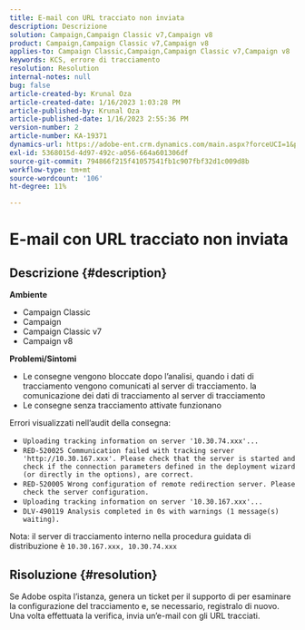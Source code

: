 ```yaml
---
title: E-mail con URL tracciato non inviata
description: Descrizione
solution: Campaign,Campaign Classic v7,Campaign v8
product: Campaign,Campaign Classic v7,Campaign v8
applies-to: Campaign Classic,Campaign,Campaign Classic v7,Campaign v8
keywords: KCS, errore di tracciamento
resolution: Resolution
internal-notes: null
bug: false
article-created-by: Krunal Oza
article-created-date: 1/16/2023 1:03:28 PM
article-published-by: Krunal Oza
article-published-date: 1/16/2023 2:55:36 PM
version-number: 2
article-number: KA-19371
dynamics-url: https://adobe-ent.crm.dynamics.com/main.aspx?forceUCI=1&pagetype=entityrecord&etn=knowledgearticle&id=9f67df27-9e95-ed11-aad1-6045bd006793
exl-id: 5368015d-4d97-492c-a056-664a601306df
source-git-commit: 794866f215f41057541fb1c907fbf32d1c009d8b
workflow-type: tm+mt
source-wordcount: '106'
ht-degree: 11%

---
```


# E-mail con URL tracciato non inviata

## Descrizione {#description}

<b>Ambiente</b>
- Campaign Classic
- Campaign
- Campaign Classic v7
- Campaign v8



<b>Problemi/Sintomi</b>
- Le consegne vengono bloccate dopo l’analisi, quando i dati di tracciamento vengono comunicati al server di tracciamento. la comunicazione dei dati di tracciamento al server di tracciamento
- Le consegne senza tracciamento attivate funzionano


Errori visualizzati nell’audit della consegna:

- `Uploading tracking information on server '10.30.74.xxx'...`
- `RED-520025 Communication failed with tracking server 'http://10.30.167.xxx'. Please check that the server is started and check if the connection parameters defined in the deployment wizard (or directly in the options), are correct.`
- `RED-520005 Wrong configuration of remote redirection server. Please check the server configuration.`
- `Uploading tracking information on server '10.30.167.xxx'...`
- `DLV-490119 Analysis completed in 0s with warnings (1 message(s) waiting).`




Nota: il server di tracciamento interno nella procedura guidata di distribuzione è `10.30.167.xxx, 10.30.74.xxx`


## Risoluzione {#resolution}


Se Adobe ospita l’istanza, genera un ticket per il supporto di per esaminare la configurazione del tracciamento e, se necessario, registralo di nuovo. Una volta effettuata la verifica, invia un’e-mail con gli URL tracciati.
